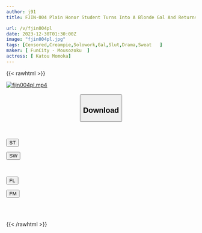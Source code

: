 ```yaml
---
author: j91
title: FJIN-004 Plain Honor Student Turns Into A Blonde Gal And Returns Home To The Countryside In The Summer! I, A Middle-aged Grandfather, Wanted To Escape The Boredom Of Life In The Countryside By Being Seduced By A Slut And Being Squeezed Until My Balls Were Empty...Is This Sato?

url: /v/fjin004pl
date: 2023-12-30T01:30:00Z
image: "fjin004pl.jpg"
tags: [Censored,Creampie,Solowork,Gal,Slut,Drama,Sweat	 ]
maker: [ FunCity - Mousozoku  ]
actress: [ Katou Momoka]
---
```



{{< rawhtml >}}

<div class="video" data-videoid="XkWovM70a7hDbKz">
    <a href="javascript:;">
        <img src="/v/fjin004pl/fjin004pl.jpg" width="WIDTH" height="HEIGHT" alt="fjin004pl.mp4" loading="lazy">
    </a>
</div>

<script type="text/javascript" src="https://j91.asia/asset/on-demand-st.js"></script>

<br>
  <link rel="stylesheet" href="https://j91.asia/asset/bs5.css">
  
  <center>
  <button class="btn btn-primary" type="button" data-bs-toggle="collapse" data-bs-target=".multi-collapse" aria-expanded="false" aria-controls="multiCollapseExample1 multiCollapseExample2"><h2>Download</h2></button></center>
</p>
<div class="row">
  <div class="col">
    <div class="collapse multi-collapse" id="multiCollapseExample1">
      <div class="card card-body">
	      	      <br>
<div class="buttons">  
<p><a href="https://streamtape.to/v/XkWovM70a7hDbKz" target="_blank"><button class="btn-hover color-3"><i class="fa fa-download"></i> ST</button></a></p>
<p><a href="https://flaswish.com/u43cb8rll7wa" target="_blank"><button class="btn-hover color-2"><i class="fa fa-download"></i> SW</button></a></p></div>
    </div>
  </div>
</div>
  <div class="col">
    <div class="collapse multi-collapse" id="multiCollapseExample2">
      <div class="card card-body">
	      <br>
<div class="buttons">
<p><a href="javascript:;" target="_blank"><button class="btn-hover color-9"><i class="fa fa-download"></i> FL</button></a></p>
<p><a href="javascript:;" target="_blank"><button class="btn-hover color-8"><i class="fa fa-download"></i> FM</button></a></p></div>
<br><br>
      </div>
    </div>
  </div>
</div>

{{< /rawhtml >}}